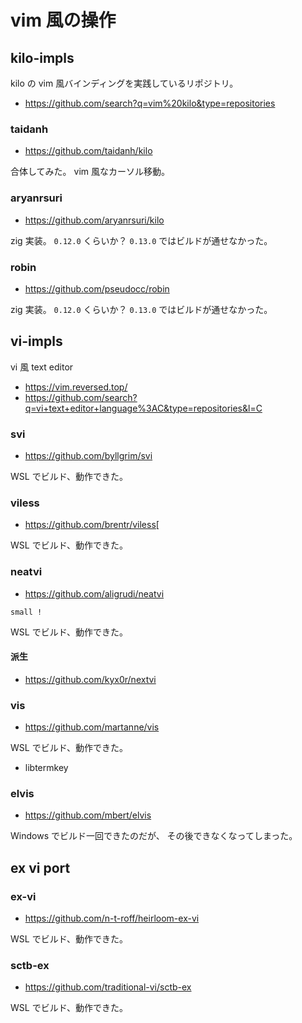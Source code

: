 # vim 風の操作

## kilo-impls

kilo の vim 風バインディングを実践しているリポジトリ。

- https://github.com/search?q=vim%20kilo&type=repositories

### taidanh

- https://github.com/taidanh/kilo

合体してみた。
vim 風なカーソル移動。

### aryanrsuri

- https://github.com/aryanrsuri/kilo

zig 実装。
`0.12.0` くらいか？
`0.13.0` ではビルドが通せなかった。

### robin

- https://github.com/pseudocc/robin

zig 実装。
`0.12.0` くらいか？
`0.13.0` ではビルドが通せなかった。

## vi-impls

vi 風 text editor

- https://vim.reversed.top/
- https://github.com/search?q=vi+text+editor+language%3AC&type=repositories&l=C

### svi

- https://github.com/byllgrim/svi

WSL でビルド、動作できた。

### viless

- https://github.com/brentr/viless[

WSL でビルド、動作できた。

### neatvi

- https://github.com/aligrudi/neatvi

`small !`

WSL でビルド、動作できた。

#### 派生

- https://github.com/kyx0r/nextvi

### vis

- https://github.com/martanne/vis

WSL でビルド、動作できた。

- libtermkey

### elvis

- https://github.com/mbert/elvis

Windows でビルド一回できたのだが、
その後できなくなってしまった。

## ex vi port

### ex-vi

- https://github.com/n-t-roff/heirloom-ex-vi

WSL でビルド、動作できた。

### sctb-ex

- https://github.com/traditional-vi/sctb-ex

WSL でビルド、動作できた。
